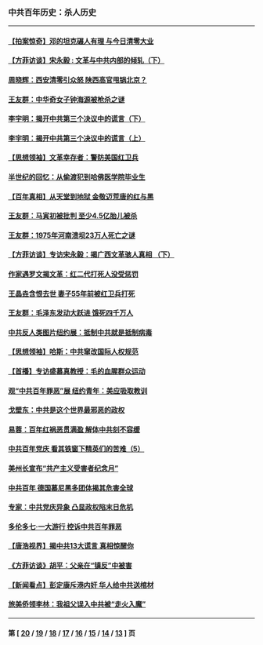 ### 中共百年历史：杀人历史
---
#### [【拍案惊奇】邓的坦克碾人有理 与今日清零大业](../../pages/nf1176106/n13729574.md?08180430) 
#### [【方菲访谈】宋永毅 : 文革与中共内部的倾轧（下）](../../pages/nf1176106/n13486836.md?08180430) 
#### [周晓辉：西安清零引众怒 陕西高官甩锅北京？](../../pages/nf1176106/n13484627.md?08180430) 
#### [王友群：中华奇女子钟海源被枪杀之谜](../../pages/nf1176106/n13430555.md?08180430) 
#### [李宇明：揭开中共第三个决议中的谎言（下）](../../pages/nf1176106/n13389389.md?08180430) 
#### [李宇明：揭开中共第三个决议中的谎言（上）](../../pages/nf1176106/n13388697.md?08180430) 
#### [【思想领袖】文革幸存者：警防美国红卫兵](../../pages/nf1176106/n13339289.md?08180430) 
#### [半世纪的回忆：从偷渡犯到哈佛医学院毕业生](../../pages/nf1176106/n13345328.md?08180430) 
#### [【百年真相】从天堂到地狱 金敬迈荒唐的红与黑](../../pages/nf1176106/n13336995.md?08180430) 
#### [王友群：马寅初被批判 至少4.5亿胎儿被杀](../../pages/nf1176106/n13260313.md?08180430) 
#### [王友群：1975年河南溃坝23万人死亡之谜](../../pages/nf1176106/n13231576.md?08180430) 
#### [【方菲访谈】专访宋永毅：揭广西文革骇人真相 （下）](../../pages/nf1176106/n13209074.md?08180430) 
#### [作家遇罗文揭文革：红二代打死人没受惩罚](../../pages/nf1176106/n13205254.md?08180430) 
#### [王晶垚含恨去世 妻子55年前被红卫兵打死](../../pages/nf1176106/n13203590.md?08180430) 
#### [王友群：毛泽东发动大跃进 饿死四千万人](../../pages/nf1176106/n13177158.md?08180430) 
#### [中共反人类图片纽约展：抵制中共就是抵制病毒](../../pages/nf1176106/n13115371.md?08180430) 
#### [【思想领袖】哈斯：中共窜改国际人权规范](../../pages/nf1176106/n13053647.md?08180430) 
#### [【首播】专访盛慕真教授：毛的血腥群众运动](../../pages/nf1176106/n13091782.md?08180430) 
#### [观“中共百年罪恶”展 纽约青年：美应吸取教训](../../pages/nf1176106/n13085246.md?08180430) 
#### [戈壁东：中共是这个世界最邪恶的政权](../../pages/nf1176106/n13085641.md?08180430) 
#### [易蓉：百年红祸恶贯满盈 解体中共刻不容缓](../../pages/nf1176106/n13084455.md?08180430) 
#### [中共百年党庆 看其铁窗下精英们的苦难（5）](../../pages/nf1176106/n13076766.md?08180430) 
#### [美州长宣布“共产主义受害者纪念月”](../../pages/nf1176106/n13074024.md?08180430) 
#### [中共百年 德国慕尼黑多团体揭其危害全球](../../pages/nf1176106/n13068873.md?08180430) 
#### [专家：中共党庆异象 凸显政权陷末日危机](../../pages/nf1176106/n13067084.md?08180430) 
#### [多伦多七·一大游行 控诉中共百年罪恶](../../pages/nf1176106/n13062043.md?08180430) 
#### [【唐浩视界】揭中共13大谎言 真相惊醒你](../../pages/nf1176106/n13065208.md?08180430) 
#### [《方菲访谈》胡平：父亲在“镇反”中被害](../../pages/nf1176106/n13064114.md?08180430) 
#### [【新闻看点】彭定康斥港内奸 华人给中共送棺材](../../pages/nf1176106/n13064230.md?08180430) 
#### [旅美侨领李林：我祖父误入中共被“走火入魔”](../../pages/nf1176106/n13062777.md?08180430) 

---
#### 第 [ [20](./20.md?08180430) / [19](./19.md?08180430) / [18](./18.md?08180430) / [17](./17.md?08180430) / [16](./16.md?08180430) / [15](./15.md?08180430) / [14](./14.md?08180430) / [13](./13.md?08180430) ] 页

